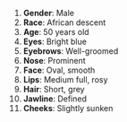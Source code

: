 1. **Gender**: Male
2. **Race**: African descent
3. **Age**: 50 years old
4. **Eyes**: Bright blue
5. **Eyebrows**: Well-groomed
6. **Nose**: Prominent
7. **Face**: Oval, smooth
8. **Lips**: Medium full, rosy
9. **Hair**: Short, grey
10. **Jawline**: Defined
11. **Cheeks**: Slightly sunken